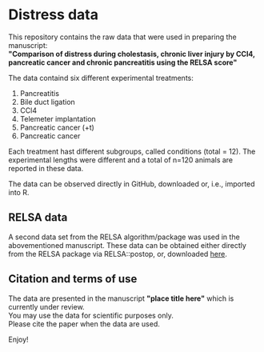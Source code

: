 # Distress data
This repository contains the raw data that were used in preparing the manuscript:  
**"Comparison of distress during cholestasis, chronic liver injury by CCl4, pancreatic cancer and chronic pancreatitis using the RELSA score"**

The data containd six different experimental treatments:
 1. Pancreatitis
 2. Bile duct ligation
 3. CCl4
 4. Telemeter implantation
 5. Pancreatic cancer (+t)
 6. Pancreatic cancer     

Each treatment hast different subgroups, called conditions (total = 12). 
The experimental lengths were different and a total of n=120 animals are reported in these data.

The data can be observed directly in GitHub, downloaded or, i.e., imported into R.

## RELSA data
A second data set from the RELSA algorithm/package was used in the abovementioned manuscript. These data can be obtained either directly from the RELSA package via RELSA::postop, or, downloaded [here](https://github.com/mytalbot/RELSA/blob/master/raw_data/tm_post-op.txt/).  

## Citation and terms of use
The data are presented in the manuscript **"place title here"** which is currently under review.  
You may use the data for scientific purposes only.   
Please cite the paper when the data are used.  

Enjoy!
